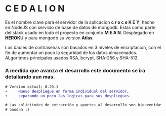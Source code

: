 # C E D A L I O N
Es el nombre clave para el servidor de la aplicacion **c r o c o K E Y**, hecho en NodeJS con servicio de base de datos de mongodb. Estas como parte del stack usado en todo el proyecto en conjunto **M E A N**.
Desplegado en **HEROKU** y para mongodb su version **Atlas**.

Los baules de contrasenas son basados en 3 niveles de encriptacion, con el fin de aumentar un poco la seguridad de los datos almacenados. ALgoritmos principales usados RSA, bcrypt, SHA-256 y SHA-512.

### A medida que avanza el desarrollo este documento se ira detallando aun mas.


```diff
# Version actual: 0.20.1 
+     Nuevo despliegue en forma individual del servidor, 
+     separando un poco las logicas para sus despliegues.

# Las solicitudes de extracción y aportes al desarrollo son bienvenidas.
# boodah :)
```




